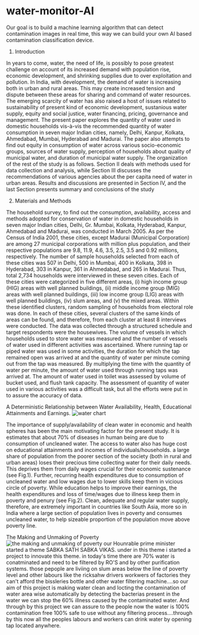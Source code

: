 # water-monitor-AI
Our goal is to build a machine learning algorithm that can detect contamination images in real time, this way we can build your own AI based contamination classification device.
1. Introduction

In years to come, water, the need of life, is possibly to pose greatest challenge on account
of its increased demand with population rise, economic development, and shrinking
supplies due to over exploitation and pollution. In India, with development, the demand of
water is increasing both in urban and rural areas. This may create increased tension and
dispute between these areas for sharing and command of water resources. The emerging
scarcity of water has also raised a host of issues related to sustainability of present kind of
economic development, sustanious water supply, equity and social justice, water financing,
pricing, governance and management. The present paper explores the quantity of water
used in domestic households vis-à-vis the recommended quantity of water consumption in
seven major Indian cities, namely, Delhi, Kanpur, Kolkata, Ahmedabad, Mumbai,
Hyderabad and Madurai. The paper also attempts to find out equity in consumption of
water across various socio-economic groups, sources of water supply, perception of
households about quality of municipal water, and duration of municipal water supply. The
organization of the rest of the study is as follows. Section II deals with methods used for
data collection and analysis, while Section III discusses the recommendations of various
agencies about the per capita need of water in urban areas. Results and discussions are
presented in Section IV, and the last Section presents summary and conclusions of the
study

2. Materials and Methods

The household survey, to find out the consumption, availability, access and methods
adopted for conservation of water in domestic households in seven major Indian cities,
Delhi, Gr. Mumbai, Kolkata, Hyderabad, Kanpur, Ahmedabad and Madurai, was
conducted in March 2005. As per the Census of India 2001, these cities, except Madurai
(Municipal Corporation) are among 27 municipal corporations with million plus
population, and their respective populations are 9.8, 11.9, 4.6, 3.5, 2.5, 3.5 and 0.92
millions, respectively. The number of sample households selected from each of these cities 
was 507 in Delhi, 500 in Mumbai, 400 in Kolkata, 398 in Hyderabad, 303 in Kanpur, 361
in Ahmedabad, and 265 in Madurai. Thus, total 2,734 households were interviewed in
these seven cities. Each of these cities were categorized in five different areas, (i) high
income group (HIG) areas with well planned buildings, (ii) middle income group (MIG)
areas with well planned buildings, (iii) low income group (LIG) areas with well planned
buildings, (iv) slum areas, and (v) the mixed areas. Within these identified clusters,
random sampling of households from electoral role was done. In each of these cities,
several clusters of the same kinds of areas can be found, and therefore, from each cluster at
least 8 interviews were conducted. The data was collected through a structured schedule
and target respondents were the housewives. The volume of vessels in which households
used to store water was measured and the number of vessels of water used in different
activities was ascertained. Where running tap or piped water was used in some activities,
the duration for which the tap remained open was arrived at and the quantity of water per
minute coming out from the tap was measured. By multiplying the time with the quantity
of water per minute, the amount of water used through running taps was arrived at. The
amount of water used in toilet was assessed by volume of bucket used, and flush tank
capacity. The assessment of quantity of water used in various activities was a difficult
task, but all the efforts were put in to assure the accuracy of data. 

 A Deterministic Relationship between Water Availability, Health,
                   Educational Attainments and Earnings. 
![water chart](https://user-images.githubusercontent.com/60239164/73443095-0e1cde00-437c-11ea-9ec1-c49aa3435421.jpg)

The importance of supply/availability of clean water in economic and health spheres has
been the main motivating factor for the present study. It is estimates that about 70% of
diseases in human being are due to consumption of uncleaned water. The access to water
also has huge cost on educational attainments and incomes of individuals/households.
 a large share of population from the poorer section of the society (both in rural and urban
areas) loses their precious time collecting water for their daily needs. This deprives them
from daily wages crucial for their economic sustenance (see Fig.1). Further, recurring
health expenditures due to consumption of uncleaned water and low wages due to lower
skills keep them in vicious circle of poverty. While education helps to improve their
earnings, the health expenditures and loss of time/wages due to illness keep them in
poverty and penury (see Fig.2). Clean, adequate and regular water supply, therefore, are
extremely important in countries like South Asia, more so in India where a large section of
population lives in poverty and consumes uncleaned water, to help sizeable proportion of
the population move above poverty line. 

The Making and Unmaking of Poverty
![the making and unmaking of poverty](https://user-images.githubusercontent.com/60239164/73443610-0873c800-437d-11ea-88ac-31bde42f3490.jpg)
our Hounrable prime minister started a theme SABKA SATH SABKA VIKAS. under in this  theme i started a project to innovate this theme.
in today's time there are 70% water is conatminated and need to be filtered by RO'S and by other purification systems.
those pepople are liviing on slum areas below the line of poverty level and other labours like the ricksahw drivers workwers of factories they can't afford the bissleries bottle and other water filtering machine....so our aim of this project is making water clean and locting the contamination of water area wise automatically by detecting the bacterias present in the water we can stop the 60% illness caused by the contaminated water. And through by this project we can assure to the people now the water is 100% contamination free 100% safe to use without any filtering process....through by this now all the peoples labours and workers can drink water by opening tap located anywhere. 
                           

